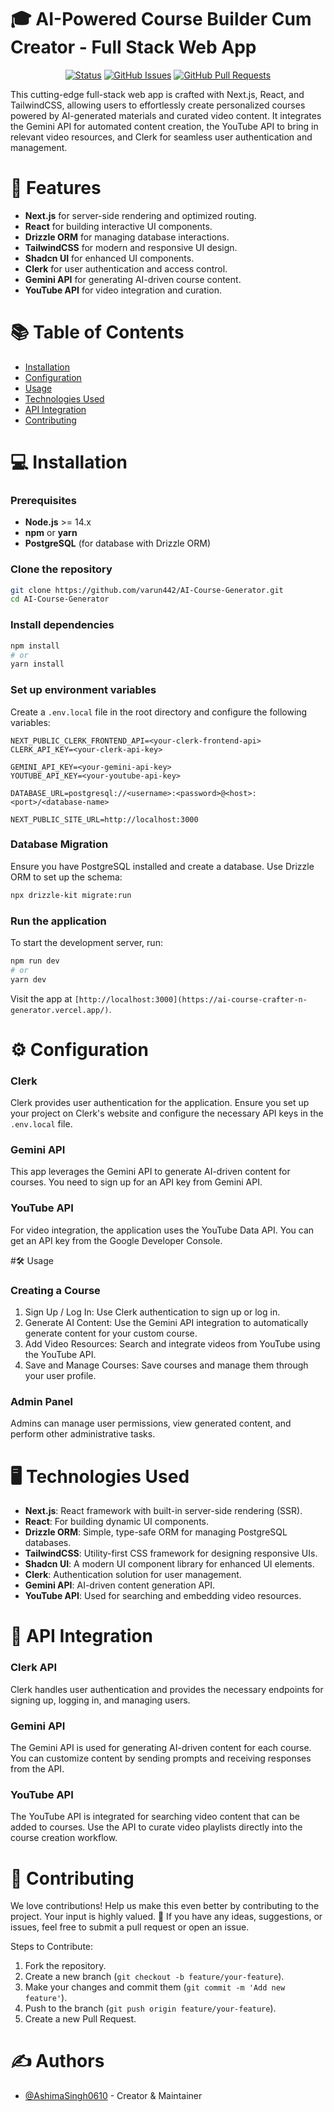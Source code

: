 

# 🎓 AI-Powered Course Builder Cum Creator - Full Stack Web App


<div align="center">

[![Status](https://img.shields.io/badge/status-active-success.svg)]()
[![GitHub Issues](https://img.shields.io/github/issues/AshimaSingh0610/AI-Course-Crafter-N-Generator.svg)](https://github.com/AshimaSingh0610/AI-Course-Crafter-N-Generator/issues)
[![GitHub Pull Requests](https://img.shields.io/github/issues-pr/AshimaSingh0610/AI-Course-Crafter-N-Generator.svg)](https://github.com/AshimaSingh0610/AI-Course-Crafter-N-Generator/pulls)

</div>

This cutting-edge full-stack web app is crafted with Next.js, React, and TailwindCSS, allowing users to effortlessly create personalized courses powered by AI-generated materials and curated video content. It integrates the Gemini API for automated content creation, the YouTube API to bring in relevant video resources, and Clerk for seamless user authentication and management.


# 🚀 Features
- **Next.js** for server-side rendering and optimized routing.
- **React** for building interactive UI components.
- **Drizzle ORM** for managing database interactions.
- **TailwindCSS** for modern and responsive UI design.
- **Shadcn UI** for enhanced UI components.
- **Clerk** for user authentication and access control.
- **Gemini API** for generating AI-driven course content.
- **YouTube API** for video integration and curation.

# 📚 Table of Contents
- [Installation](#installation)
- [Configuration](#configuration)
- [Usage](#usage)
- [Technologies Used](#technologies-used)
- [API Integration](#api-integration)
- [Contributing](#contributing)

# 💻 Installation

### Prerequisites
- **Node.js** >= 14.x
- **npm** or **yarn**
- **PostgreSQL** (for database with Drizzle ORM)

### Clone the repository
```bash
git clone https://github.com/varun442/AI-Course-Generator.git
cd AI-Course-Generator
```

### Install dependencies
```bash
npm install
# or
yarn install
```

### Set up environment variables
Create a `.env.local` file in the root directory and configure the following variables:

```plaintext
NEXT_PUBLIC_CLERK_FRONTEND_API=<your-clerk-frontend-api>
CLERK_API_KEY=<your-clerk-api-key>

GEMINI_API_KEY=<your-gemini-api-key>
YOUTUBE_API_KEY=<your-youtube-api-key>

DATABASE_URL=postgresql://<username>:<password>@<host>:<port>/<database-name>

NEXT_PUBLIC_SITE_URL=http://localhost:3000
```

### Database Migration
Ensure you have PostgreSQL installed and create a database. Use Drizzle ORM to set up the schema:

```bash
npx drizzle-kit migrate:run
```

### Run the application
To start the development server, run:

```bash
npm run dev
# or
yarn dev
```

Visit the app at `[http://localhost:3000](https://ai-course-crafter-n-generator.vercel.app/)`.

# ⚙️ Configuration

### Clerk
Clerk provides user authentication for the application. Ensure you set up your project on Clerk's website and configure the necessary API keys in the `.env.local` file.

### Gemini API
This app leverages the Gemini API to generate AI-driven content for courses. You need to sign up for an API key from Gemini API.

### YouTube API
For video integration, the application uses the YouTube Data API. You can get an API key from the Google Developer Console.

#🛠️  Usage

### Creating a Course
1. Sign Up / Log In: Use Clerk authentication to sign up or log in.
2. Generate AI Content: Use the Gemini API integration to automatically generate content for your custom course.
3. Add Video Resources: Search and integrate videos from YouTube using the YouTube API.
4. Save and Manage Courses: Save courses and manage them through your user profile.

### Admin Panel
Admins can manage user permissions, view generated content, and perform other administrative tasks.

# 🖥️ Technologies Used
- **Next.js**: React framework with built-in server-side rendering (SSR).
- **React**: For building dynamic UI components.
- **Drizzle ORM**: Simple, type-safe ORM for managing PostgreSQL databases.
- **TailwindCSS**: Utility-first CSS framework for designing responsive UIs.
- **Shadcn UI**: A modern UI component library for enhanced UI elements.
- **Clerk**: Authentication solution for user management.
- **Gemini API**: AI-driven content generation API.
- **YouTube API**: Used for searching and embedding video resources.

# 🔗 API Integration

### Clerk API
Clerk handles user authentication and provides the necessary endpoints for signing up, logging in, and managing users.

### Gemini API
The Gemini API is used for generating AI-driven content for each course. You can customize content by sending prompts and receiving responses from the API.

### YouTube API
The YouTube API is integrated for searching video content that can be added to courses. Use the API to curate video playlists directly into the course creation workflow.

# 🤝 Contributing

We love contributions! 
Help us make this even better by contributing to the project. 
Your input is highly valued. 🤗
If you have any ideas, suggestions, or issues, feel free to submit a pull request or open an issue.

Steps to Contribute:
1. Fork the repository.
2. Create a new branch (`git checkout -b feature/your-feature`).
3. Make your changes and commit them (`git commit -m 'Add new feature'`).
4. Push to the branch (`git push origin feature/your-feature`).
5. Create a new Pull Request.

# ✍️ Authors <a name="authors"></a>

- [@AshimaSingh0610](https://github.com/AshimaSingh0610) - Creator & Maintainer

